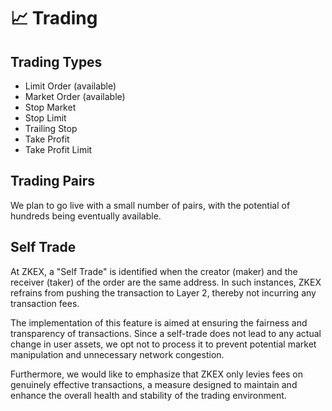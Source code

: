 # 📈 Trading

## Trading Types

* Limit Order (available)
* Market Order (available)
* Stop Market
* Stop Limit
* Trailing Stop
* Take Profit
* Take Profit Limit



## Trading Pairs

We plan to go live with a small number of pairs, with the potential of hundreds being eventually available.



## Self Trade

At ZKEX, a "Self Trade" is identified when the creator (maker) and the receiver (taker) of the order are the same address. In such instances, ZKEX refrains from pushing the transaction to Layer 2, thereby not incurring any transaction fees.

The implementation of this feature is aimed at ensuring the fairness and transparency of transactions. Since a self-trade does not lead to any actual change in user assets, we opt not to process it to prevent potential market manipulation and unnecessary network congestion.

Furthermore, we would like to emphasize that ZKEX only levies fees on genuinely effective transactions, a measure designed to maintain and enhance the overall health and stability of the trading environment.
